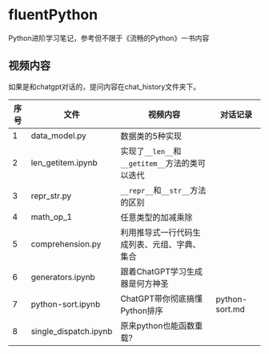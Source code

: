 # fluentPython
Python进阶学习笔记，参考但不限于《流畅的Python》一书内容

## 视频内容
如果是和chatgpt对话的，提问内容在chat_history文件夹下。

| 序号 | 文件 | 视频内容 | 对话记录|
| --- | --- | --- |--- |
| 1 | data_model.py | 数据类的5种实现 |
| 2 | len_getitem.ipynb | 实现了`__len__`和`__getitem__`方法的类可以迭代 |
| 3 | repr_str.py | `__repr__`和`__str__`方法的区别 |
| 4 | math_op_1 | 任意类型的加减乘除 |
| 5 | comprehension.py | 利用推导式一行代码生成列表、元组、字典、集合 |
| 6 | generators.ipynb | 跟着ChatGPT学习生成器是何方神圣 |
| 7 | python-sort.ipynb | ChatGPT带你彻底搞懂Python排序 | python-sort.md |
| 8 | single_dispatch.ipynb | 原来python也能函数重载? | 
